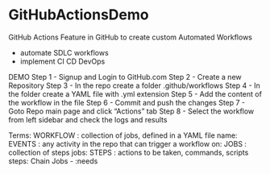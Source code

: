 # GitHubActionsDemo
GitHub Actions
Feature in GitHub to create custom Automated Workflows
- automate SDLC workflows
- implement CI CD DevOps

 DEMO
 Step 1 - Signup and Login to GitHub.com
 Step 2 - Create a new Repository
 Step 3 - In the repo create a folder .github/workflows
 Step 4 - In the folder create a YAML file with .yml extension
 Step 5 - Add the content of the workflow in the file
 Step 6 - Commit and push the changes
 Step 7 - Goto Repo main page and click “Actions” tab
 Step 8 - Select the workflow from left sidebar and check the logs and results

 Terms:
 WORKFLOW : collection of jobs, defined in a YAML file
 name:
 EVENTS : any activity in the repo that can trigger a workflow 
 on:
 JOBS : collection of steps
 jobs:
 STEPS : actions to be taken, commands, scripts
 steps:
 Chain Jobs - :needs
